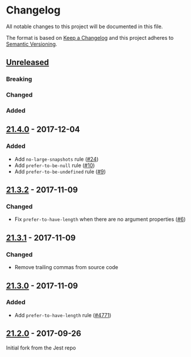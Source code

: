 # Changelog

All notable changes to this project will be documented in this file.

The format is based on [Keep a Changelog](http://keepachangelog.com/) and this
project adheres to [Semantic Versioning](http://semver.org/).

## [Unreleased]

### Breaking

### Changed

### Added

## [21.4.0] - 2017-12-04

### Added

* Add `no-large-snapshots` rule
  ([#24](https://github.com/jest-community/eslint-plugin-jest/pull/24))
* Add `prefer-to-be-null` rule
  ([#10](https://github.com/jest-community/eslint-plugin-jest/pull/10))
* Add `prefer-to-be-undefined` rule
  ([#9](https://github.com/jest-community/eslint-plugin-jest/pull/9))

## [21.3.2] - 2017-11-09

### Changed

* Fix `prefer-to-have-length` when there are no argument properties
  ([#6](https://github.com/jest-community/eslint-plugin-jest/pull/6))

## [21.3.1] - 2017-11-09

### Changed

* Remove trailing commas from source code

## [21.3.0] - 2017-11-09

### Added

* Add `prefer-to-have-length` rule
  ([#4771](https://github.com/facebook/jest/pull/4771))

## [21.2.0] - 2017-09-26

Initial fork from the Jest repo

[unreleased]: https://github.com/jest-community/eslint-plugin-jest/compare/v21.4.0...HEAD
[21.4.0]: https://github.com/jest-community/eslint-plugin-jest/compare/v21.3.2...v21.4.0
[21.3.2]: https://github.com/jest-community/eslint-plugin-jest/compare/v21.3.1...v21.3.2
[21.3.1]: https://github.com/jest-community/eslint-plugin-jest/compare/v21.3.0...v21.3.1
[21.3.0]: https://github.com/jest-community/eslint-plugin-jest/compare/b38a897f164e91fc78ab166529e031d76fc5ca70...v21.3.0
[21.2.0]: https://github.com/jest-community/eslint-plugin-jest/commit/b38a897f164e91fc78ab166529e031d76fc5ca70
